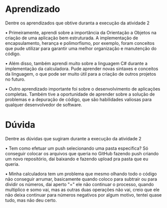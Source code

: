 # Aprendizado
Dentre os aprendizados que obtive duranta a execução da atividade 2

• Primeiramente, aprendi sobre a importância da Orientação a Objetos na criação de uma aplicação bem estruturada. A implementação de encapsulamento, herança e polimorfismo, por exemplo, foram conceitos que pude utilizar para garantir uma melhor organização e manutenção do código.

• Além disso, também aprendi muito sobre a linguagem C# durante a implementação da calculadora. Pude aprender novas sintaxes e conceitos da linguagem, o que pode ser muito útil para a criação de outros projetos no futuro.

• Outro aprendizado importante foi sobre o desenvolvimento de aplicações completas. Também tive a oportunidade de aprender sobre a solução de problemas e a depuração de código, que são habilidades valiosas para qualquer desenvolvedor de software.

# Dúvida
Dentre as dúvidas que sugiram durante a execução da atividade 2

• Tem como efetuar um push selecionando uma pasta especifica? Só conseguir colocar os arquivos que queria no GitHub fazendo push criando um novo repositório, dai baixando e fazendo upload pra pasta que eu queria.

• Minha calculadora tem um problema que mesmo olhando todo o código não conseguir arrumar, basicamente quando coloco para subtrair ou para dividir os números, dai aperto "=" ele não continuar o processo, quando multiplico e somo vai, mas as outras duas operações não vai, creio que ele não deixa continuar para números negativos por algum motivo, tentei quase tudo, mas não deu certo.


